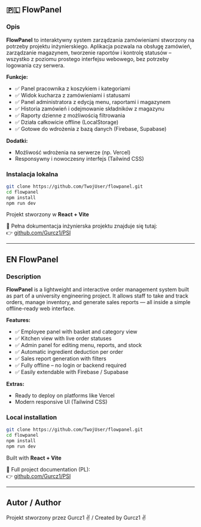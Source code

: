 
## 🇵🇱 FlowPanel

### Opis

**FlowPanel** to interaktywny system zarządzania zamówieniami stworzony na potrzeby projektu inżynierskiego. Aplikacja pozwala na obsługę zamówień, zarządzanie magazynem, tworzenie raportów i kontrolę statusów – wszystko z poziomu prostego interfejsu webowego, bez potrzeby logowania czy serwera.

**Funkcje:**

- ✅ Panel pracownika z koszykiem i kategoriami
- ✅ Widok kucharza z zamówieniami i statusami
- ✅ Panel administratora z edycją menu, raportami i magazynem
- ✅ Historia zamówień i odejmowanie składników z magazynu
- ✅ Raporty dzienne z możliwością filtrowania
- ✅ Działa całkowicie offline (LocalStorage)
- ✅ Gotowe do wdrożenia z bazą danych (Firebase, Supabase)

**Dodatki:**

- Możliwość wdrożenia na serwerze (np. Vercel)
- Responsywny i nowoczesny interfejs (Tailwind CSS)

### Instalacja lokalna

```bash
git clone https://github.com/TwojUser/flowpanel.git
cd flowpanel
npm install
npm run dev
```

Projekt stworzony w **React + Vite**

📄 Pełna dokumentacja inżynierska projektu znajduje się tutaj:  
👉 [github.com/Gurcz1/PSI](https://github.com/Gurcz1/PSI)

---

## EN FlowPanel

### Description

**FlowPanel** is a lightweight and interactive order management system built as part of a university engineering project. It allows staff to take and track orders, manage inventory, and generate sales reports — all inside a simple offline-ready web interface.

**Features:**

- ✅ Employee panel with basket and category view
- ✅ Kitchen view with live order statuses
- ✅ Admin panel for editing menu, reports, and stock
- ✅ Automatic ingredient deduction per order
- ✅ Sales report generation with filters
- ✅ Fully offline – no login or backend required
- ✅ Easily extendable with Firebase / Supabase

**Extras:**

- Ready to deploy on platforms like Vercel
- Modern responsive UI (Tailwind CSS)

### Local installation

```bash
git clone https://github.com/TwojUser/flowpanel.git
cd flowpanel
npm install
npm run dev
```

Built with **React + Vite**

📄 Full project documentation (PL):  
👉 [github.com/Gurcz1/PSI](https://github.com/Gurcz1/PSI)

---

## Autor / Author

Projekt stworzony przez Gurcz1 ✌️ / Created by Gurcz1 ✌️
